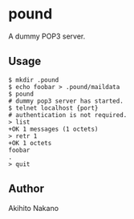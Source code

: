 # pound

A dummy POP3 server.


## Usage

```
$ mkdir .pound
$ echo foobar > .pound/maildata
$ pound
# dummy pop3 server has started.
$ telnet localhost {port}
# authentication is not required.
> list
+OK 1 messages (1 octets)
> retr 1
+OK 1 octets
foobar
.
> quit
```

## Author

Akihito Nakano